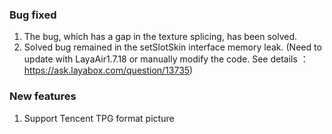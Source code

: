 
### Bug fixed
1. The bug, which has a gap in the texture splicing, has been solved.
2. Solved bug remained in the setSlotSkin interface memory leak. (Need to update with LayaAir1.7.18 or manually modify the code. See details ：https://ask.layabox.com/question/13735)


### New features
1. Support Tencent TPG format picture
